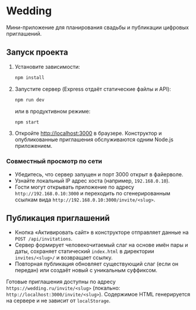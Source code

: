 # Wedding

Мини-приложение для планирования свадьбы и публикации цифровых приглашений.

## Запуск проекта

1. Установите зависимости:
   ```bash
   npm install
   ```
2. Запустите сервер (Express отдаёт статические файлы и API):
   ```bash
   npm run dev
   ```
   или в продуктивном режиме:
   ```bash
   npm start
   ```
3. Откройте [http://localhost:3000](http://localhost:3000) в браузере. Конструктор и опубликованные приглашения обслуживаются одним Node.js приложением.

### Совместный просмотр по сети

- Убедитесь, что сервер запущен и порт 3000 открыт в файерволе.
- Узнайте локальный IP адрес хоста (например, `192.168.0.10`).
- Гости могут открывать приложение по адресу `http://192.168.0.10:3000` и переходить по сгенерированным ссылкам вида `http://192.168.0.10:3000/invite/<slug>`.

## Публикация приглашений

- Кнопка «Активировать сайт» в конструкторе отправляет данные на `POST /api/invitations`.
- Сервер формирует человекочитаемый слаг на основе имён пары и даты, сохраняет статический `index.html` в директории `invites/<slug>/` и возвращает ссылку.
- Повторная публикация обновляет существующий слаг (если он передан) или создаёт новый с уникальным суффиксом.

Готовые приглашения доступны по адресу `https://wedding.ru/invite/<slug>` (локально: `http://localhost:3000/invite/<slug>`). Содержимое HTML генерируется на сервере и не зависит от `localStorage`.
